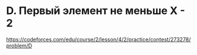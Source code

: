# D. Первый элемент не меньше X - 2

https://codeforces.com/edu/course/2/lesson/4/2/practice/contest/273278/problem/D
